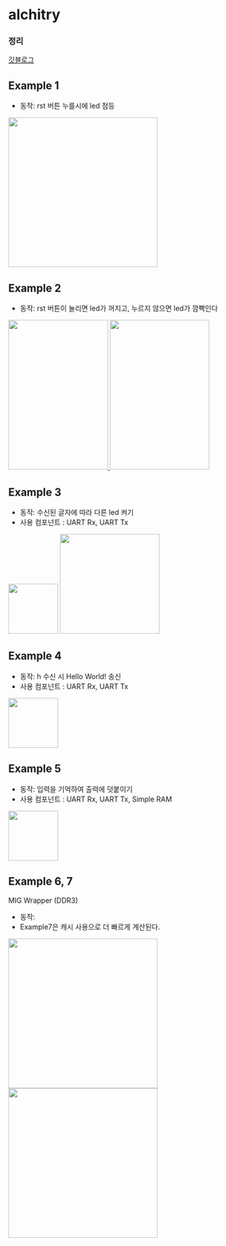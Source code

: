 # alchitry

### 정리
[깃블로그](https://mia2583.github.io/categories/fpga/)

## Example 1
- 동작: rst 버튼 누를시에 led 점등

<p align="left">
  <img src="https://mia2583.github.io/assets/img/post/FPGA/alchitry_ex1.JPG", height="300x", width="300px">
</p>

## Example 2
- 동작: rst 버튼이 눌리면 led가 꺼지고, 누르지 않으면 led가 깜빡인다

<a href="https://mia2583.github.io/assets/img/post/FPGA/alchitry_ex2.mp4">
  <img src="https://github.com/user-attachments/assets/cf1cd9b4-30bf-4c96-ba9c-b3e54709d5b6", height="300x", width="200px">
  <img src="https://github.com/user-attachments/assets/94841d95-7321-45af-aecf-29f7738a9b93", height="300x", width="200px">
</a>


## Example 3
- 동작: 수신된 글자에 따라 다른 led 켜기
- 사용 컴포넌트 : UART Rx, UART Tx

<p align="left">
  <img src="https://mia2583.github.io/assets/img/post/FPGA/serial_terminal.png", height="100x", width="100px">
  <img src="https://mia2583.github.io/assets/img/post/FPGA/char_led.JPG", height="200x", width="200px">
</p>

## Example 4
- 동작: h 수신 시 Hello World! 송신
- 사용 컴포넌트 : UART Rx, UART Tx

<p align="left">
  <img src="https://mia2583.github.io/assets/img/post/FPGA/serial_terminal2.png", height="100x", width="100px">
</p>

## Example 5
- 동작: 입력을 기억하여 출력에 덧붙이기
- 사용 컴포넌트 : UART Rx, UART Tx, Simple RAM

<p align="left">
  <img src="https://mia2583.github.io/assets/img/post/FPGA/alchitry_ex5.png", height="100x", width="100px">
</p>

## Example 6, 7
MIG Wrapper (DDR3)
- 동작: 
- Example7은 캐시 사용으로 더 빠르게 계산된다.

<a href="https://mia2583.github.io/assets/img/post/FPGA/alchitry_ex6.mp4">
  <img src="https://github.com/user-attachments/assets/eb8cd546-7ba1-415e-a867-05d137041d04", height="300x", width="300px">
  <img src="https://github.com/user-attachments/assets/3e2bd1d5-9b89-42db-8ff9-4a78e0cf9b04", height="300x", width="300px">
</a>

